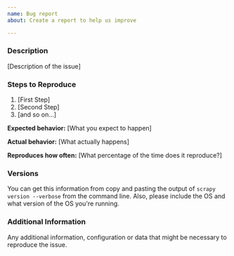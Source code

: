 ```yaml
---
name: Bug report
about: Create a report to help us improve

---
```


<!--

Have you read Scrapy's Code of Conduct? By filing an Issue, you are expected to comply with it, including treating everyone with respect: https://github.com/scrapy/scrapy/blob/master/CODE_OF_CONDUCT.md

Do you want to ask a question? Are you looking for support? The Scrapy Community page is the best place to get started: https://scrapy.org/community/

-->

### Description

[Description of the issue]

### Steps to Reproduce

1. [First Step]
2. [Second Step]
3. [and so on...]

**Expected behavior:** [What you expect to happen]

**Actual behavior:** [What actually happens]

**Reproduces how often:** [What percentage of the time does it reproduce?]

### Versions

You can get this information from copy and pasting the output of `scrapy version --verbose` from the command line. Also, please include the OS and what version of the OS you're running.

### Additional Information

Any additional information, configuration or data that might be necessary to reproduce the issue.
